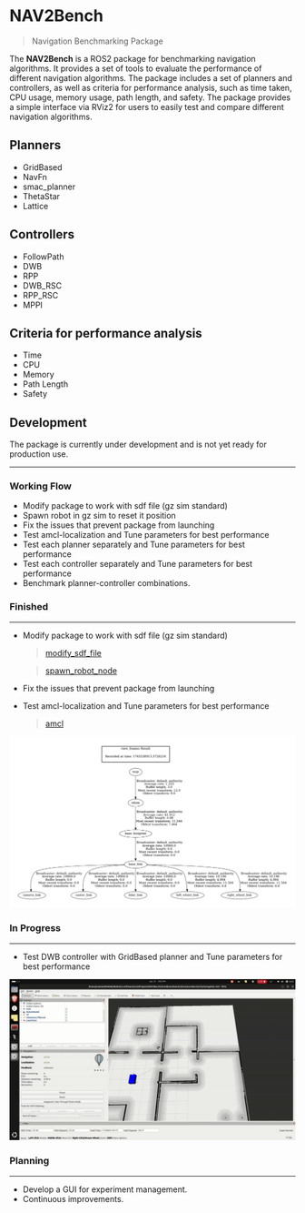 # NAV2Bench
> Navigation Benchmarking Package

The **NAV2Bench** is a ROS2 package for benchmarking navigation algorithms. It provides a set of tools to evaluate the performance of different navigation algorithms. The package includes a set of planners and controllers, as well as criteria for performance analysis, such as time taken, CPU usage, memory usage, path length, and safety. The package provides a simple interface via RViz2 for users to easily test and compare different navigation algorithms.

## Planners

- GridBased
- NavFn
- smac_planner
- ThetaStar
- Lattice

## Controllers

- FollowPath
- DWB
- RPP
- DWB_RSC
- RPP_RSC
- MPPI

## Criteria for performance analysis

- Time
- CPU
- Memory
- Path Length
- Safety

## Development

The package is currently under development and is not yet ready for production use. 


---
### Working Flow

- Modify package to work with sdf file (gz sim standard)
- Spawn robot in gz sim to reset it position
- Fix the issues that prevent package from launching
- Test amcl-localization and Tune parameters for best performance
- Test each planner separately and Tune parameters for best performance
- Test each controller separately and Tune parameters for best performance
- Benchmark planner-controller combinations.


### Finished
---

- Modify package to work with sdf file (gz sim standard)

    > [modify_sdf_file](launch/petra_urdf_v7.launch.py#L15-L30)

    > [spawn_robot_node](launch/petra_urdf_v7.launch.py#L139-L162)

- Fix the issues that prevent package from launching
- Test amcl-localization and Tune parameters for best performance
    > [amcl](config/amcl_localization.yaml)

![](resources/frames.png)

### In Progress
---

- Test DWB controller with GridBased planner and Tune parameters for best performance

![DWB](resources/DWB.gif)


### Planning
---
- Develop a GUI for experiment management.
- Continuous improvements.

